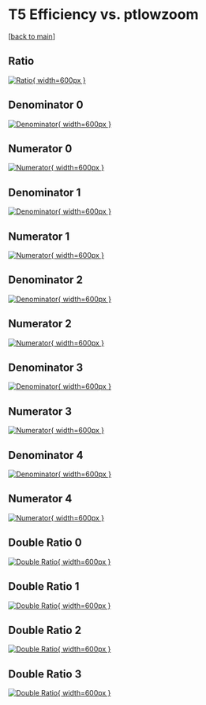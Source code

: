 # T5 Efficiency vs. ptlowzoom

[[back to main](./)]



## Ratio

[![Ratio](../mtv/var/T5_xtr_11_0_eff_ptlowzoom.png){ width=600px }](../mtv/var/T5_xtr_11_0_eff_ptlowzoom.pdf)

## Denominator 0

[![Denominator](../mtv/den/T5_xtr_11_0_eff_ptlowzoom_den0.png){ width=600px }](../mtv/den/T5_xtr_11_0_eff_ptlowzoom_den0.pdf)

## Numerator 0

[![Numerator](../mtv/num/T5_xtr_11_0_eff_ptlowzoom_num0.png){ width=600px }](../mtv/num/T5_xtr_11_0_eff_ptlowzoom_num0.pdf)

## Denominator 1

[![Denominator](../mtv/den/T5_xtr_11_0_eff_ptlowzoom_den1.png){ width=600px }](../mtv/den/T5_xtr_11_0_eff_ptlowzoom_den1.pdf)

## Numerator 1

[![Numerator](../mtv/num/T5_xtr_11_0_eff_ptlowzoom_num1.png){ width=600px }](../mtv/num/T5_xtr_11_0_eff_ptlowzoom_num1.pdf)

## Denominator 2

[![Denominator](../mtv/den/T5_xtr_11_0_eff_ptlowzoom_den2.png){ width=600px }](../mtv/den/T5_xtr_11_0_eff_ptlowzoom_den2.pdf)

## Numerator 2

[![Numerator](../mtv/num/T5_xtr_11_0_eff_ptlowzoom_num2.png){ width=600px }](../mtv/num/T5_xtr_11_0_eff_ptlowzoom_num2.pdf)

## Denominator 3

[![Denominator](../mtv/den/T5_xtr_11_0_eff_ptlowzoom_den3.png){ width=600px }](../mtv/den/T5_xtr_11_0_eff_ptlowzoom_den3.pdf)

## Numerator 3

[![Numerator](../mtv/num/T5_xtr_11_0_eff_ptlowzoom_num3.png){ width=600px }](../mtv/num/T5_xtr_11_0_eff_ptlowzoom_num3.pdf)

## Denominator 4

[![Denominator](../mtv/den/T5_xtr_11_0_eff_ptlowzoom_den4.png){ width=600px }](../mtv/den/T5_xtr_11_0_eff_ptlowzoom_den4.pdf)

## Numerator 4

[![Numerator](../mtv/num/T5_xtr_11_0_eff_ptlowzoom_num4.png){ width=600px }](../mtv/num/T5_xtr_11_0_eff_ptlowzoom_num4.pdf)

## Double Ratio 0

[![Double Ratio](../mtv/ratio/T5_xtr_11_0_eff_ptlowzoom_ratio0.png){ width=600px }](../mtv/ratio/T5_xtr_11_0_eff_ptlowzoom_ratio0.pdf)

## Double Ratio 1

[![Double Ratio](../mtv/ratio/T5_xtr_11_0_eff_ptlowzoom_ratio1.png){ width=600px }](../mtv/ratio/T5_xtr_11_0_eff_ptlowzoom_ratio1.pdf)

## Double Ratio 2

[![Double Ratio](../mtv/ratio/T5_xtr_11_0_eff_ptlowzoom_ratio2.png){ width=600px }](../mtv/ratio/T5_xtr_11_0_eff_ptlowzoom_ratio2.pdf)

## Double Ratio 3

[![Double Ratio](../mtv/ratio/T5_xtr_11_0_eff_ptlowzoom_ratio3.png){ width=600px }](../mtv/ratio/T5_xtr_11_0_eff_ptlowzoom_ratio3.pdf)

